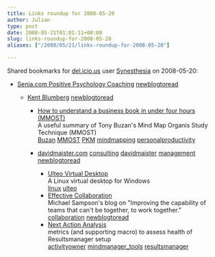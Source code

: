 ```yaml
---
title: Links roundup for 2008-05-20
author: Julian
type: post
date: 2008-05-21T01:01:11+00:00
slug: links-roundup-for-2008-05-20 
aliases: ["/2008/05/21/links-roundup-for-2008-05-20"]

---
```

Shared bookmarks for [del.icio.us][1] user [Synesthesia][2] on 2008-05-20:

  * [Senia.com Positive Psychology Coaching][3] 
    [newblogtoread][4] </li> 
    
      * [Kent Blumberg][5] 
        [newblogtoread][4] </li> 
        
          * [How to understand a business book in under four hours (MMOST)][6]  
            A useful summary of Tony Buzan's Mind Map Organis Study Technique (MMOST)  
            [Buzan][7] [MMOST][8] [PKM][9] [mindmapping][10] [personalproductivity][11] 
          * [davidmaister.com][12] 
            [consulting][13] [davidmaister][14] [management][15] [newblogtoread][4] </li> 
            
              * [Ulteo Virtual Desktop][16]  
                A Linux virtual desktop for Windows  
                [linux][17] [ulteo][18] 
              * [Effective Collaboration][19]  
                Michael Sampson's blog on "Improving the capability of teams that can't be together, to work together."  
                [collaboration][20] [newblogtoread][4] 
              * [Next Action Analysis][21]  
                metrics (and supporting macro) to assess health of Resultsmanager setup  
                [activityowner][22] [mindmanager_tools][23] [resultsmanager][24] </ul>

 [1]: https://del.icio.us/
 [2]: https://del.icio.us/synesthesia
 [3]: https://www.senia.com/
 [4]: https://del.icio.us/synesthesia/newblogtoread
 [5]: https://kentblumberg.typepad.com/kent_blumberg
 [6]: https://kentblumberg.typepad.com/kent_blumberg/2006/12/how_to_study_a_.html
 [7]: https://del.icio.us/synesthesia/Buzan
 [8]: https://del.icio.us/synesthesia/MMOST
 [9]: https://del.icio.us/synesthesia/PKM
 [10]: https://del.icio.us/synesthesia/mindmapping
 [11]: https://del.icio.us/synesthesia/personalproductivity
 [12]: https://davidmaister.com/blog
 [13]: https://del.icio.us/synesthesia/consulting
 [14]: https://del.icio.us/synesthesia/davidmaister
 [15]: https://del.icio.us/synesthesia/management
 [16]: https://www.ulteo.com/home/en/virtualdesktop?autolang=en
 [17]: https://del.icio.us/synesthesia/linux
 [18]: https://del.icio.us/synesthesia/ulteo
 [19]: https://www.michaelsampson.net/
 [20]: https://del.icio.us/synesthesia/collaboration
 [21]: https://wiki.activityowner.com/index.php?title=Next_Action_Analysis
 [22]: https://del.icio.us/synesthesia/activityowner
 [23]: https://del.icio.us/synesthesia/mindmanager_tools
 [24]: https://del.icio.us/synesthesia/resultsmanager